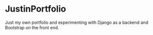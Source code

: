 # JustinPortfolio

Just my own portfolio and experimenting with Django as a backend and Bootstrap on the front end.
